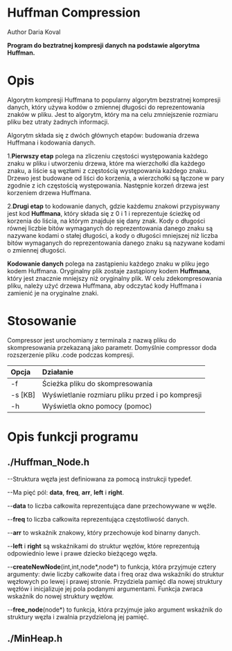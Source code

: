 # **Huffman Compression**

Author Daria Koval 

**Program do beztratnej kompresji danych na podstawie algorytma Huffman.**

# Opis 

Algorytm kompresji Huffmana to popularny algorytm bezstratnej kompresji danych, który używa kodów o zmiennej długości do reprezentowania znaków w pliku. Jest to algorytm, który ma na celu zmniejszenie rozmiaru pliku bez utraty żadnych informacji.

Algorytm składa się z dwóch głównych etapów: budowania drzewa Huffmana i kodowania danych. 

1.**Pierwszy etap** polega na zliczeniu częstości występowania każdego znaku w pliku i utworzeniu drzewa, które ma wierzchołki dla każdego znaku, a liście są węzłami z częstością występowania każdego znaku. Drzewo jest budowane od liści do korzenia, a wierzchołki są łączone w pary zgodnie z ich częstością występowania. Następnie korzeń drzewa jest korzeniem drzewa Huffmana.

2.**Drugi etap** to kodowanie danych, gdzie każdemu znakowi przypisywany jest kod **Huffmana**, który składa się z 0 i 1 i reprezentuje ścieżkę od korzenia do liścia, na którym znajduje się dany znak. Kody o długości równej liczbie bitów wymaganych do reprezentowania danego znaku są nazywane kodami o stałej długości, a kody o długości mniejszej niż liczba bitów wymaganych do reprezentowania danego znaku są nazywane kodami o zmiennej długości.


**Kodowanie danych** polega na zastąpieniu każdego znaku w pliku jego kodem Huffmana. Oryginalny plik zostaje zastąpiony kodem **Huffmana**, który jest znacznie mniejszy niż oryginalny plik. W celu zdekompresowania pliku, należy użyć drzewa Huffmana, aby odczytać kody Huffmana i zamienić je na oryginalne znaki.

# Stosowanie 
Compressor jest urochomiany z terminala z nazwą pliku do skompresowania przekazaną jako parametr.
Domyślnie compressor doda rozszerzenie pliku .code podczas kompresji.


| Opcja        | Działanie  
| :---         | :---         | 
|    -f        |     Ścieżka pliku do skompresowania          
|    -s [KB]   | Wyświetlanie rozmiaru pliku przed i po kompresji     
|    -h        |  Wyświetla okno pomocy (pomoc)  

# Opis funkcji programu

## **./Huffman_Node.h**

--Struktura węzła jest definiowana za pomocą instrukcji typedef.

--Ma pięć pól: **data**, **freq**, **arr**, **left** i **right**.

--**data** to liczba całkowita reprezentująca dane przechowywane w węźle.

--**freq** to liczba całkowita reprezentująca częstotliwość danych.

--**arr** to wskaźnik znakowy, który przechowuje kod binarny danych.

--**left** i **right** są wskaźnikami do struktur węzłów, które reprezentują odpowiednio lewe i prawe dziecko bieżącego węzła.

--**createNewNode**(int,int,node*,node*) to funkcja, która przyjmuje cztery argumenty: dwie liczby całkowite data i freq oraz dwa wskaźniki do struktur węzłowych po lewej i prawej stronie. Przydziela pamięć dla nowej struktury węzłów i inicjalizuje jej pola podanymi argumentami. Funkcja zwraca wskaźnik do nowej struktury węzłów.

--**free_node**(node*) to funkcja, która przyjmuje jako argument wskaźnik do struktury węzła i zwalnia przydzieloną jej pamięć.

## **./MinHeap.h**
